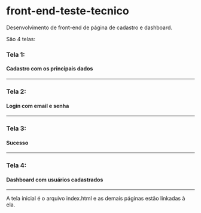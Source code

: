 # front-end-teste-tecnico

Desenvolvimento de front-end de página de cadastro e dashboard.

São 4 telas:

### Tela 1:

#### Cadastro com os principais dados

---

### Tela 2:

#### Login com email e senha

---

### Tela 3:

#### Sucesso

---

### Tela 4:

#### Dashboard com usuários cadastrados

---

A tela inicial é o arquivo index.html e as demais páginas estão linkadas à ela.
